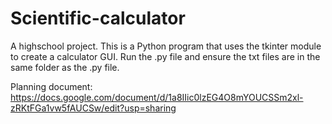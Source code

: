 # Scientific-calculator  
A highschool project. This is a Python program that uses the tkinter module to create a calculator GUI. Run the .py file and ensure the txt files are in the same folder as the .py file. 

Planning document: 
https://docs.google.com/document/d/1a8IIic0lzEG4O8mYOUCSSm2xl-zRKtFGa1vw5fAUCSw/edit?usp=sharing
